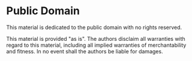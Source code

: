 Public Domain
====

This material is dedicated to the public domain with no rights reserved.

This material is provided "as is".  The authors disclaim all warranties with regard to this material, including all implied warranties of merchantability and fitness.  In no event shall the authors be liable for damages.
